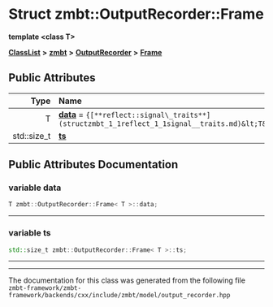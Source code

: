 

# Struct zmbt::OutputRecorder::Frame

**template &lt;class T&gt;**



[**ClassList**](annotated.md) **>** [**zmbt**](namespacezmbt.md) **>** [**OutputRecorder**](classzmbt_1_1OutputRecorder.md) **>** [**Frame**](structzmbt_1_1OutputRecorder_1_1Frame.md)


























## Public Attributes

| Type | Name |
| ---: | :--- |
|  T | [**data**](#variable-data)   = `{[**reflect::signal\_traits**](structzmbt_1_1reflect_1_1signal__traits.md)&lt;T&gt;::init()}`<br> |
|  std::size\_t | [**ts**](#variable-ts)  <br> |












































## Public Attributes Documentation




### variable data 

```C++
T zmbt::OutputRecorder::Frame< T >::data;
```




<hr>



### variable ts 

```C++
std::size_t zmbt::OutputRecorder::Frame< T >::ts;
```




<hr>

------------------------------
The documentation for this class was generated from the following file `zmbt-framework/zmbt-framework/backends/cxx/include/zmbt/model/output_recorder.hpp`

